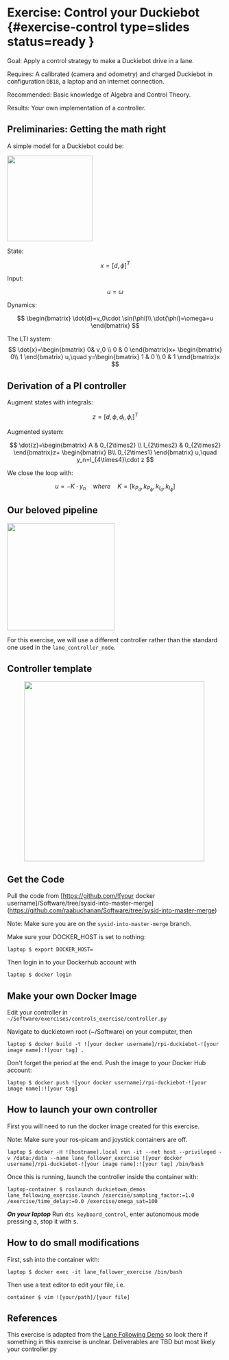 # Exercise: Control your Duckiebot {#exercise-control type=slides status=ready }


Goal: Apply a control strategy to make a Duckiebot drive in a lane.

Requires: A calibrated (camera and odometry) and charged Duckiebot in configuration `DB18`, a laptop and an internet connection.

Recommended: Basic knowledge of Algebra and Control Theory.

Results: Your own implementation of a controller.



## Preliminaries: Getting the math right

A simple model for a Duckiebot could be:

<!-- <figure class="stretch">
  <img style='float: right;width:6em'  src="model.png"/>
</figure> -->

<img src="model.png" style='float: center' width="200" height="200" />



State:

$$
x = [ d,\phi ]^T
$$

Input:

$$
u=\omega
$$

Dynamics:

$$
\begin{bmatrix} \dot{d}=v_0\cdot \sin(\phi)\\ \dot{\phi}=\omega=u \end{bmatrix}
$$

The LTI system:
$$
\dot{x}=\begin{bmatrix}
 0& v_0 \\
0 & 0
\end{bmatrix}x+ \begin{bmatrix}
  0\\
  1
\end{bmatrix} u,\quad y=\begin{bmatrix}
1 & 0 \\
0 & 1
\end{bmatrix}x
$$

## Derivation of a PI controller

Augment states with integrals:

$$
z=[d,\phi,d_I,\phi_I]^T
$$

Augmented system:

$$
\dot{z}=\begin{bmatrix}
 A & 0_{2\times2} \\
I_{2\times2} & 0_{2\times2}
\end{bmatrix}z+ \begin{bmatrix}
  B\\
  0_{2\times1}
\end{bmatrix} u,\quad y_n=I_{4\times4}\cdot z
$$

We close the loop with:

$$
u = -K\cdot y_n \quad where \quad K= [k_{P_d},k_{P_\phi},k_{I_d},k_{I_\phi}]
$$


## Our beloved pipeline


<!-- <figure class="stretch">
  <img style='width:30em'  src="loop.png"/>
</figure> -->

<img src="loop.png" class="center" height="250" />


For this exercise, we will use a different controller rather than the standard one used in the `lane_controller_node`.


## Controller template

<figure class="stretch">
  <img style='width:30em'  src="controller.png"/>
</figure>



## Get the Code

Pull the code from
[https://github.com/![your docker username]/Software/tree/sysid-into-master-merge](https://github.com/raabuchanan/Software/tree/sysid-into-master-merge)

Note: Make sure you are on the `sysid-into-master-merge` branch.

Make sure your DOCKER_HOST is set to nothing:
```markduck
laptop $ export DOCKER_HOST=
```

Then login in to your Dockerhub account with
```markduck
laptop $ docker login
```


## Make your own Docker Image

Edit your controller in `~/Software/exercises/controls_exercise/controller.py`

Navigate to duckietown root (~/Software) on your computer, then

```markduck
laptop $ docker build -t ![your docker username]/rpi-duckiebot-![your image name]:![your tag] .
```

Don't forget the period at the end. Push the image to your Docker Hub account:
```markduck
laptop $ docker push ![your docker username]/rpi-duckiebot-![your image name]:![your tag]
```


## How to launch your own controller

First you will need to run the docker image created for this exercise.

Note: Make sure your ros-picam and joystick containers are off.

```markduck
laptop $ docker -H ![hostname].local run -it --net host --privileged -v /data:/data --name lane_follower_exercise ![your docker username]/rpi-duckiebot-![your image name]:![your tag] /bin/bash
```
Once this is running, launch the controller inside the container with:

```markduck
laptop-container $ roslaunch duckietown_demos lane_following_exercise.launch /exercise/sampling_factor:=1.0 /exercise/time_delay:=0.0 /exercise/omega_sat=100
```

***On your laptop***
Run `dts keyboard_control`, enter autonomous mode pressing <kbd>a</kbd>, stop it with <kbd>s</kbd>.

## How to do small modifications

First, ssh into the container with:
```markduck
laptop $ docker exec -it lane_follower_exercise /bin/bash
```

Then use a text editor to edit your file, i.e.

```markduck
container $ vim ![your/path]/[your file]
```


## References


This exercise is adapted from the [Lane Following Demo](#demo-lane-following) so look there if something in this exercise is unclear. Deliverables are TBD but most likely your controller.py
